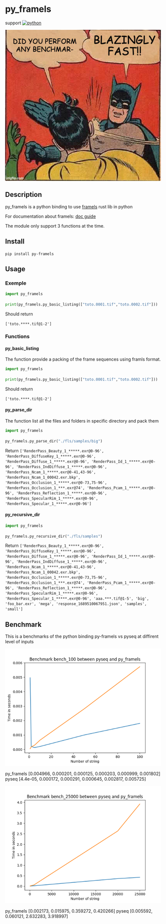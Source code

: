 # py_framels

support [![python](https://img.shields.io/badge/Python-3.8,3.9,3.10,3.11,3.12-3776AB.svg?style=flat&logo=python&logoColor=white)](https://www.python.org)

![fast](images/t7ns9qtb5gh81.jpg)

## Description

py_framels is a python binding to use [framels](https://github.com/doubleailes/fls) rust lib in python

For documentation about framels: [doc guide](https://doubleailes.github.io/fls/)

The module only support 3 functions at the time.

## Install

`pip install py-framels`

## Usage

### Exemple

```python
import py_framels

print(py_framels.py_basic_listing(["toto.0001.tif","toto.0002.tif"]))
```

Should return

`['toto.****.tif@1-2']`

### Functions

#### py_basic_listing

The function provide a packing of the frame sequences using framls format.

```python
import py_framels

print(py_framels.py_basic_listing(["toto.0001.tif","toto.0002.tif"]))
```

Should return

`['toto.****.tif@1-2']`

#### py_parse_dir

The function list all the files and folders in specific directory and pack them

```python
import py_framels

py_framels.py_parse_dir("./fls/samples/big")
```

Return `['RenderPass_Beauty_1_*****.exr@0-96', 'RenderPass_DiffuseKey_1_*****.exr@0-96', 'RenderPass_Diffuse_1_*****.exr@0-96', 'RenderPass_Id_1_*****.exr@0-96', 'RenderPass_IndDiffuse_1_*****.exr@0-96', 'RenderPass_Ncam_1_*****.exr@0-41,43-96', 'RenderPass_Ncam_1_00042.exr.bkp', 'RenderPass_Occlusion_1_*****.exr@0-73,75-96', 'RenderPass_Occlusion_1_***.exr@74', 'RenderPass_Pcam_1_*****.exr@0-96', 'RenderPass_Reflection_1_*****.exr@0-96', 'RenderPass_SpecularRim_1_*****.exr@0-96', 'RenderPass_Specular_1_*****.exr@0-96']`

#### py_recursive_dir

```python
import py_framels

py_framels.py_recursive_dir("./fls/samples")

```

Return `['RenderPass_Beauty_1_*****.exr@0-96', 'RenderPass_DiffuseKey_1_*****.exr@0-96', 'RenderPass_Diffuse_1_*****.exr@0-96', 'RenderPass_Id_1_*****.exr@0-96', 'RenderPass_IndDiffuse_1_*****.exr@0-96', 'RenderPass_Ncam_1_*****.exr@0-41,43-96', 'RenderPass_Ncam_1_00042.exr.bkp', 'RenderPass_Occlusion_1_*****.exr@0-73,75-96', 'RenderPass_Occlusion_1_***.exr@74', 'RenderPass_Pcam_1_*****.exr@0-96', 'RenderPass_Reflection_1_*****.exr@0-96', 'RenderPass_SpecularRim_1_*****.exr@0-96', 'RenderPass_Specular_1_*****.exr@0-96', 'aaa.***.tif@1-5', 'big', 'foo_bar.exr', 'mega', 'response_1689510067951.json', 'samples', 'small']`

## Benchmark

This is a benchmarks of the python binding py-framels vs pyseq at diffirent level of inputs

![benchmark](benchmark/bench_100.png)

py_framels [0.004966, 0.000201, 0.000125, 0.000203, 0.000999, 0.001802]
pyseq [4.4e-05, 0.000172, 0.000291, 0.000645, 0.002817, 0.005725]

![benchmark](benchmark/bench_25000.png)

py_framels [0.002173, 0.015975, 0.359272, 0.420266]
pyseq [0.005592, 0.060121, 2.632283, 3.918997]